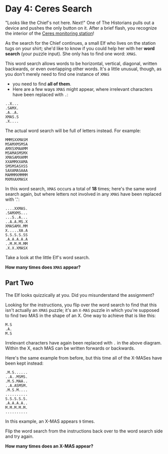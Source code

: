 # Day 4: Ceres Search

"Looks like the Chief's not here. Next!" 
One of The Historians pulls out a device and pushes the only button on it. 
After a brief flash, you recognize the interior of the 
[Ceres monitoring station](https://adventofcode.com/2019/day/10)!

As the search for the Chief continues, 
a small Elf who lives on the station tugs on your shirt; 
she'd like to know if you could help her with her **word search** (your puzzle input). 
She only has to find one word: `XMAS`.

This word search allows words to be horizontal, 
vertical, diagonal, written backwards, or even overlapping other words. 
It's a little unusual, though, as you don't merely need to find one instance of `XMAS`
- you need to find **all of them**. 
- Here are a few ways `XMAS` might appear, where irrelevant characters have been replaced with `.`:

```
..X...
.SAMX.
.A..A.
XMAS.S
.X....
```

The actual word search will be full of letters instead. For example:

```
MMMSXXMASM
MSAMXMSMSA
AMXSXMAAMM
MSAMASMSMX
XMASAMXAMM
XXAMMXXAMA
SMSMSASXSS
SAXAMASAAA
MAMMMXMMMM
MXMXAXMASX
```

In this word search,
`XMAS` occurs a total of **18** times; 
here's the same word search again, 
but where letters not involved in any `XMAS` have been replaced with '.':

```
....XXMAS.
.SAMXMS...
...S..A...
..A.A.MS.X
XMASAMX.MM
X.....XA.A
S.S.S.S.SS
.A.A.A.A.A
..M.M.M.MM
.X.X.XMASX
```

Take a look at the little Elf's word search.

**How many times does `XMAS` appear?**

## Part Two

The Elf looks quizzically at you.
Did you misunderstand the assignment?

Looking for the instructions, 
you flip over the word search to find that this isn't actually an `XMAS` puzzle; 
it's an `X-MAS` puzzle 
in which you're supposed to find two MAS in the shape of an X. 
One way to achieve that is like this:

````
M.S
.A.
M.S
````

Irrelevant characters have again been replaced with `.` in the above diagram. 
Within the X, each MAS can be written forwards or backwards.

Here's the same example from before, 
but this time all of the X-MASes have been kept instead:

````
.M.S......
..A..MSMS.
.M.S.MAA..
..A.ASMSM.
.M.S.M....
..........
S.S.S.S.S.
.A.A.A.A..
M.M.M.M.M.
..........
````

In this example, an X-MAS appears `9` times.

Flip the word search from the instructions back over to the word search side and try again. 

**How many times does an X-MAS appear?**
